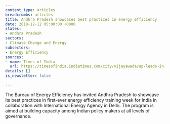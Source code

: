 ```yaml
---
content_type: articles
breadcrumbs: articles
title: Andhra Pradesh showcases best practices in energy efficiency
date: 2018-12-12 05:00:00 +0000
states:
- Andhra Pradesh
sectors:
- Climate Change and Energy
subsectors:
- Energy Efficiency
sources:
- name: Times of India
  url: https://timesofindia.indiatimes.com/city/vijayawada/ap-leads-in-energy-efficiency-to-coach-other-states/articleshowprint/66989591.cms
details: []
is_newsletter: false

---
```

The Bureau of Energy Efficiency has invited Andhra Pradesh to showcase its best practices in first-ever energy efficiency training week for India in collaboration with International Energy Agency in Delhi. The program is aimed at building capacity among Indian policy makers at all levels of governance.
